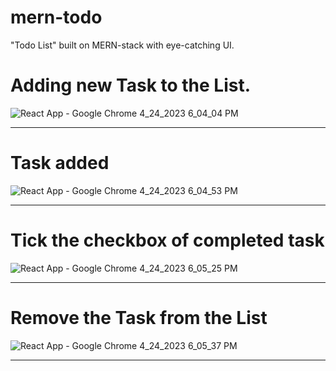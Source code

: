 # mern-todo
"Todo List" built on MERN-stack with eye-catching UI.

# Adding new Task to the List.
![React App - Google Chrome 4_24_2023 6_04_04 PM](https://user-images.githubusercontent.com/77476584/233997833-e3ed5775-d09b-4907-922b-6b7258bcfc41.png)
***

# Task added
![React App - Google Chrome 4_24_2023 6_04_53 PM](https://user-images.githubusercontent.com/77476584/233997848-c207e049-5610-4031-a956-195cb82bba4c.png)
***

# Tick the checkbox of completed task
![React App - Google Chrome 4_24_2023 6_05_25 PM](https://user-images.githubusercontent.com/77476584/233997857-04fd3338-9407-41af-b1ef-1d6a63f986ad.png)
***

# Remove the Task from the List
![React App - Google Chrome 4_24_2023 6_05_37 PM](https://user-images.githubusercontent.com/77476584/233997875-3259e9cc-8236-4580-9195-a29c168df2b5.png)
***
